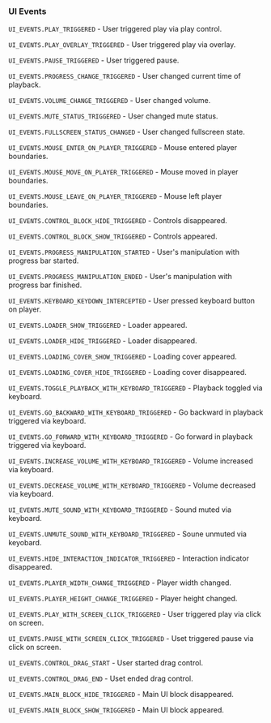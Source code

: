 ### UI Events

`UI_EVENTS.PLAY_TRIGGERED` - User triggered play via play control.

`UI_EVENTS.PLAY_OVERLAY_TRIGGERED` - User triggered play via overlay.

`UI_EVENTS.PAUSE_TRIGGERED` - User triggered pause.

`UI_EVENTS.PROGRESS_CHANGE_TRIGGERED` - User changed current time of playback.

`UI_EVENTS.VOLUME_CHANGE_TRIGGERED` - User changed volume.

`UI_EVENTS.MUTE_STATUS_TRIGGERED` - User changed mute status.

`UI_EVENTS.FULLSCREEN_STATUS_CHANGED` - User changed fullscreen state.

`UI_EVENTS.MOUSE_ENTER_ON_PLAYER_TRIGGERED` - Mouse entered player boundaries.

`UI_EVENTS.MOUSE_MOVE_ON_PLAYER_TRIGGERED` - Mouse moved in player boundaries.

`UI_EVENTS.MOUSE_LEAVE_ON_PLAYER_TRIGGERED` - Mouse left player boundaries.

`UI_EVENTS.CONTROL_BLOCK_HIDE_TRIGGERED` - Controls disappeared.

`UI_EVENTS.CONTROL_BLOCK_SHOW_TRIGGERED` - Controls appeared.

`UI_EVENTS.PROGRESS_MANIPULATION_STARTED` - User's manipulation with progress bar started.

`UI_EVENTS.PROGRESS_MANIPULATION_ENDED` - User's manipulation with progress bar finished.

`UI_EVENTS.KEYBOARD_KEYDOWN_INTERCEPTED` - User pressed keyboard button on player.

`UI_EVENTS.LOADER_SHOW_TRIGGERED` - Loader appeared.

`UI_EVENTS.LOADER_HIDE_TRIGGERED` - Loader disappeared.

`UI_EVENTS.LOADING_COVER_SHOW_TRIGGERED` - Loading cover appeared.

`UI_EVENTS.LOADING_COVER_HIDE_TRIGGERED` - Loading cover disappeared.

`UI_EVENTS.TOGGLE_PLAYBACK_WITH_KEYBOARD_TRIGGERED` - Playback toggled via keyboard.

`UI_EVENTS.GO_BACKWARD_WITH_KEYBOARD_TRIGGERED` - Go backward in playback triggered via keyboard.

`UI_EVENTS.GO_FORWARD_WITH_KEYBOARD_TRIGGERED` - Go forward in playback triggered via keyboard.

`UI_EVENTS.INCREASE_VOLUME_WITH_KEYBOARD_TRIGGERED` - Volume increased via keyboard.

`UI_EVENTS.DECREASE_VOLUME_WITH_KEYBOARD_TRIGGERED` - Volume decreased via keyboard.

`UI_EVENTS.MUTE_SOUND_WITH_KEYBOARD_TRIGGERED` - Sound muted via keyboard.

`UI_EVENTS.UNMUTE_SOUND_WITH_KEYBOARD_TRIGGERED` - Soune unmuted via keyobard.

`UI_EVENTS.HIDE_INTERACTION_INDICATOR_TRIGGERED` - Interaction indicator disappeared.

`UI_EVENTS.PLAYER_WIDTH_CHANGE_TRIGGERED` - Player width changed.

`UI_EVENTS.PLAYER_HEIGHT_CHANGE_TRIGGERED` - Player height changed.

`UI_EVENTS.PLAY_WITH_SCREEN_CLICK_TRIGGERED` - User triggered play via click on screen.

`UI_EVENTS.PAUSE_WITH_SCREEN_CLICK_TRIGGERED` - Uset triggered pause via click on screen.

`UI_EVENTS.CONTROL_DRAG_START` - User started drag control.

`UI_EVENTS.CONTROL_DRAG_END` - Uset ended drag control.

`UI_EVENTS.MAIN_BLOCK_HIDE_TRIGGERED` - Main UI block disappeared.

`UI_EVENTS.MAIN_BLOCK_SHOW_TRIGGERED` - Main UI block appeared.
